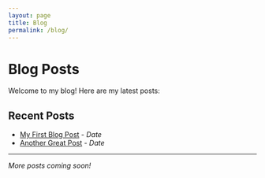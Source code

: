 ```yaml
---
layout: page
title: Blog
permalink: /blog/
---
```


# Blog Posts

Welcome to my blog! Here are my latest posts:

## Recent Posts

- [My First Blog Post](/blog/first-post) - *Date*
- [Another Great Post](/blog/second-post) - *Date*

---

*More posts coming soon!*